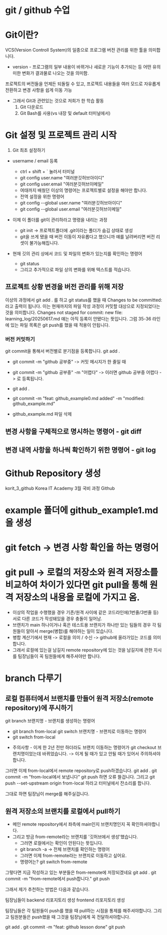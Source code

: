 # git / github 수업

# Git이란?
VCS(Version Controll System)의 일종으로 프로그램 버전 관리를 위한 툴을 의미합니다.
* version - 프로그램의 일부 내용이 바뀌거나 새로운 기능이 추가되는 등 어떤 유의미한 변화가 결과물로 나오는 것을 의미함.

프로젝트의 버전들을 언제든 되돌릴 수 있고, 프로젝트 내용들을 여러 모드로 자유롭게 전환하고 변경 사항을 쉽게 이동 가능
- 그래서 Git과 관련있는 것으로 저희가 한 학습 활동
  1. Git 다운로드
  2. Git Bash를 사용(vs 내장 및 default 터미널에서)

# Git 설정 및 프로젝트 관리 시작
1. Git 최초 설정하기
  - username / email 등록
    - ctrl + shift + ` 눌러서 터미널
    - git config user.name "여러분깃허브아이디"
    - git config user.email "여러분깃허브이메일"
    - 여태까지 배웠던 이상의 명령어는 프로젝트별로 설정을 해야만 합니다.
    - 전역 설정을 위한 명령어
    - git config --global user.name "여러분깃허브아이디"
    - git config --global user.email "여러분깃허브이메일"

  - 이제 이 폴더를 git이 관리하라고 명령을 내리는 과정
    - git init -> 프로젝트폴더에 .git이라는 폴더가 숨김 상태로 생성
    - git을 쓰게 됐을 때 버전 이동이 자유롭다고 했으니까 얘를 날려버리면 버전 리셋이 불가능해집니다.

  - 현재 깃의 관리 상에서 코드 및 파일의 변화가 있는지를 확인하는 명령어
    - git status
    - 그리고 추가적으로 파일 상의 변화를 위해 텍스트를 적습니다.

## 프로젝트 상황 변경을 버전 관리를 위해 저장
이상의 과정에서 git add . 를 하고 git status를 했을 때
Changes to be committed:
라고 출력이 됩니다. 이는 현재까지의 파일 작성 과정이 커밋할 대상으로 지정되었다는 것을 의미합니다.
Changes not staged for commit:
  new file:   learning_log/20250617.md
얘는 아직 등록이 안됐다는 뜻입니다. 
그럼 35-36 라인에 있는 파일 목록은 git push를 했을 때 적용이 안됩니다.

### 버전 커밋하기
git commit을 통해서 버전별로 분기점을 등록합니다.
git add .
- git commit -m "github 공부중"     -> 커밋 메시지가 한 줄일 때
- git commit -m "github 공부중" -m "어렵다" -> 이러면
    github 공부중
    어렵다        -> 로 등록됩니다.

- git add .
- git commit -m "feat: github_example0.md added" -m "modified: github_example.md"
- github_example.md 파일 삭제

## 변경 사항을 구체적으로 명시하는 명령어 - git diff
## 변경 내역 사항을 하나씩 확인하기 위한 명령어 - git log

# Github Repository 생성
korit_3_github
Korea IT Academy 3월 국비 과정 Github

# example 폴더에 github_example1.md을 생성


# git fetch -> 변경 사항 확인을 하는 명령어
# git pull -> 로컬의 저장소와 원격 저장소를 비교하여 차이가 있다면 git pull을 통해 원격 저장소의 내용을 로컬에 가지고 옴.
  - 이상의 작업을 수행했을 경우 기존/원격 사이에 같은 코드라인에(1번줄/3번줄 등) 서로 다른 코드가 작성돼있을 경우 충돌이 일어남.
  - 브랜치가 main 하나이거나 혹은 테스트용 브랜치가 하나만 있는 팀들의 경우 각 팀원들이 알아서 merge(병합)를 해야하는 일이 있습니다.
  - 병합 계산기에서 현재 -> 로컬을 의미 / 수신 -> github에 올라가있는 코드를 의미합니다.
  - 그래서 로컬에 있는걸 남길지 remote repository에 있는 것을 남길지에 관한 지시를 팀장님들이 꼭 팀원들에게 해주셔야만 합니다.


# branch 다루기

## 로컬 컴퓨터에서 브랜치를 만들어 원격 저장소(remote repository)에 푸시하기
git branch 브랜치명       - 브랜치를 생성하는 명령어
- git branch from-local
git switch 브랜치명       - 브랜치로 이동하는 명령어
- git switch from-local


* 주의사항 - 이게 한 2년 전만 하더라도 브랜치 이동하는 명령어가 git checkout 브랜치명이었는데 바뀌었습니다. -> 이게 될 때가 있고 안될 때가 있어서 주의하셔야 합니다.

그러면 이제 from-local에서 remote repository로 push하겠습니다.
git add .
git commit -m "from-local에서 보냅니다"
git push
하면 오류 뜰겁니다.
그리고 
git push --set-upstream origin from-local
하라고 터미널에서 잔소리를 합니다.

그대로 하면 팀장님이 merge를 해주실겁니다.

## 원격 저장소의 브랜치를 로컬에서 pull하기
- 메인 remote repository에서 좌측에 main인지 브랜치명인지 꼭 확인하셔야합니다.
- 그리고 방금 from-remote라는 브랜치를 '깃허브에서 생성'했습니다.
  - 그러면 로컬에서는 확인이 안된다는 뜻입니다.
  - git branch -a         -> 전체 브랜치를 확인하는 명령어
  - 그러면 이제 from-remote라는 브랜치로 이동하고 싶어요.
  - 명령어는? git switch from-remote

그렇다면 지금 작성하고 있는 부분들은 from-remote에 저장되겠네요
git add .
git commit -m "from-remote에서 push합니다."
git push

그래서 제가 추천하는 방법은 다음과 같습니다.

팀장님들이
backend 리포지토리 생성
frontend 리포지토리 생성

팀장님들은 각 팀원들이 push를 했을 때 pull하는 시점을 통제를 해주셔야합니다.
그리고 팀원분들은 push했을 때 그것을 팀장님에게 꼭 전달하셔야합니다.

git add .
git commit -m "feat: github lesson done"
git push